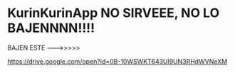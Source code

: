 # KurinKurinApp NO SIRVEEE, NO LO BAJENNNN!!!!
BAJEN ESTE --->>>>>

https://drive.google.com/open?id=0B-10WSWKT643Ul9UN3RHdWVNeXM
